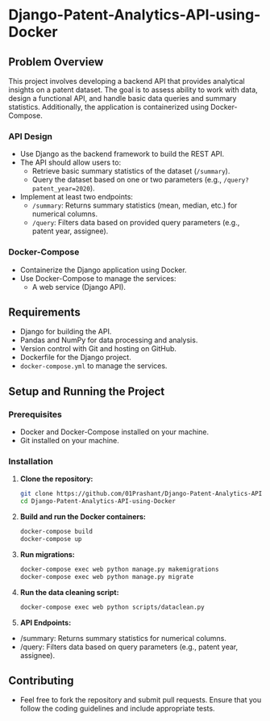 # Django-Patent-Analytics-API-using-Docker

## Problem Overview

This project involves developing a backend API that provides analytical insights on a patent dataset. The goal is to assess ability to work with data, design a functional API, and handle basic data queries and summary statistics. Additionally, the application is containerized using Docker-Compose.

### API Design
- Use Django as the backend framework to build the REST API.
- The API should allow users to:
  - Retrieve basic summary statistics of the dataset (`/summary`).
  - Query the dataset based on one or two parameters (e.g., `/query?patent_year=2020`).
- Implement at least two endpoints:
  - `/summary`: Returns summary statistics (mean, median, etc.) for numerical columns.
  - `/query`: Filters data based on provided query parameters (e.g., patent year, assignee).

### Docker-Compose
- Containerize the Django application using Docker.
- Use Docker-Compose to manage the services:
  - A web service (Django API).

## Requirements
- Django for building the API.
- Pandas and NumPy for data processing and analysis.
- Version control with Git and hosting on GitHub.
- Dockerfile for the Django project.
- `docker-compose.yml` to manage the services.

## Setup and Running the Project

### Prerequisites
- Docker and Docker-Compose installed on your machine.
- Git installed on your machine.

### Installation

1. **Clone the repository:**

   ```sh
   git clone https://github.com/01Prashant/Django-Patent-Analytics-API-using-Docker.git
   cd Django-Patent-Analytics-API-using-Docker

2. **Build and run the Docker containers:**

   ```sh
   docker-compose build
   docker-compose up

3. **Run migrations:**

   ```sh
   docker-compose exec web python manage.py makemigrations
   docker-compose exec web python manage.py migrate

   
4. **Run the data cleaning script:**

   ```sh
   docker-compose exec web python scripts/dataclean.py

5. **API Endpoints:**
- /summary: Returns summary statistics for numerical columns.
- /query: Filters data based on query parameters (e.g., patent year, assignee).

## Contributing
- Feel free to fork the repository and submit pull requests. Ensure that you follow the coding guidelines and include appropriate tests.
